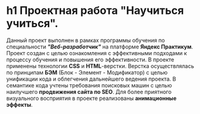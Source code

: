 # h1 Проектная работа "Научиться учиться".
Данный проект выполнен в рамках программы обучения по специальности **_"Веб-разработчик"_** на платформе **Яндекс Практикум**.
Проект создан с целью ознакомления с эффективными подходами к процессу обучения и повышения его эффективности.
В проекте применены технологии **CSS** и **HTML**-верстки.
Верстка осуществлялась по принципам **БЭМ** (Блок - Элемент - Модификатор) с целью унификации кода и облегчения дальнейшего ведения проекта.
В семантике кода учтены требования поисковых машин с целью наилучшего **продвижения сайта по SEO**.
Для более приятного визуального восприятия в проекте реализованы **анимационные эффекты**.
